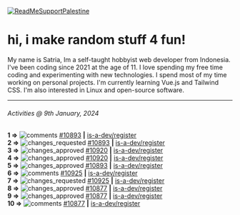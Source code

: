 [![ReadMeSupportPalestine](https://github.com/Safouene1/support-palestine-banner/blob/master/banner-support.svg)](https://github.com/Safouene1/support-palestine-banner)
# hi, i make random stuff 4 fun!

My name is Satria, Im a self-taught hobbyist web developer from Indonesia. I've been coding since 2021 at the age of 11. I love spending my free time coding and experimenting with new technologies. I spend most of my time working on personal projects. I'm currently learning Vue.js and Tailwind CSS. I'm also interested in Linux and open-source software.

---

<!--RECENT_ACTIVITY:last_update-->
###### Activities @ 9th January, 2024
<!--RECENT_ACTIVITY:last_update_end-->

<!--RECENT_ACTIVITY:start-->
**1 =>** ![comments](https://cdn.jsdelivr.net/gh/Readme-Workflows/Readme-Icons@main/icons/octicons/Comment.svg) [#10893](https://github.com/is-a-dev/register/pull/10893#discussion_r1445989776) **|** [is-a-dev/register](https://github.com/is-a-dev/register)<br>
**2 =>** ![changes_requested](https://cdn.jsdelivr.net/gh/Readme-Workflows/Readme-Icons@main/icons/octicons/RequestedChanges.svg) [#10893](https://github.com/is-a-dev/register/pull/10893#pullrequestreview-1810988286) **|** [is-a-dev/register](https://github.com/is-a-dev/register)<br>
**3 =>** ![changes_approved](https://cdn.jsdelivr.net/gh/Readme-Workflows/Readme-Icons@main/icons/octicons/ApprovedChanges.svg) [#10920](https://github.com/is-a-dev/register/pull/10920#pullrequestreview-1810983937) **|** [is-a-dev/register](https://github.com/is-a-dev/register)<br>
**4 =>** ![changes_approved](https://cdn.jsdelivr.net/gh/Readme-Workflows/Readme-Icons@main/icons/octicons/ApprovedChanges.svg) [#10920](https://github.com/is-a-dev/register/pull/10920#pullrequestreview-1810964027) **|** [is-a-dev/register](https://github.com/is-a-dev/register)<br>
**5 =>** ![changes_approved](https://cdn.jsdelivr.net/gh/Readme-Workflows/Readme-Icons@main/icons/octicons/ApprovedChanges.svg) [#10893](https://github.com/is-a-dev/register/pull/10893#pullrequestreview-1810962771) **|** [is-a-dev/register](https://github.com/is-a-dev/register)<br>
**6 =>** ![comments](https://cdn.jsdelivr.net/gh/Readme-Workflows/Readme-Icons@main/icons/octicons/Comment.svg) [#10925](https://github.com/is-a-dev/register/pull/10925#discussion_r1445755482) **|** [is-a-dev/register](https://github.com/is-a-dev/register)<br>
**7 =>** ![changes_requested](https://cdn.jsdelivr.net/gh/Readme-Workflows/Readme-Icons@main/icons/octicons/RequestedChanges.svg) [#10925](https://github.com/is-a-dev/register/pull/10925#pullrequestreview-1810608306) **|** [is-a-dev/register](https://github.com/is-a-dev/register)<br>
**8 =>** ![changes_approved](https://cdn.jsdelivr.net/gh/Readme-Workflows/Readme-Icons@main/icons/octicons/ApprovedChanges.svg) [#10877](https://github.com/is-a-dev/register/pull/10877#pullrequestreview-1809246642) **|** [is-a-dev/register](https://github.com/is-a-dev/register)<br>
**9 =>** ![changes_approved](https://cdn.jsdelivr.net/gh/Readme-Workflows/Readme-Icons@main/icons/octicons/ApprovedChanges.svg) [#10877](https://github.com/is-a-dev/register/pull/10877#pullrequestreview-1809246642) **|** [is-a-dev/register](https://github.com/is-a-dev/register)<br>
**10 =>** ![comments](https://cdn.jsdelivr.net/gh/Readme-Workflows/Readme-Icons@main/icons/octicons/Comment.svg) [#10877](https://github.com/is-a-dev/register/pull/10877#discussion_r1444387343) **|** [is-a-dev/register](https://github.com/is-a-dev/register)<br>
<!--RECENT_ACTIVITY:end-->

